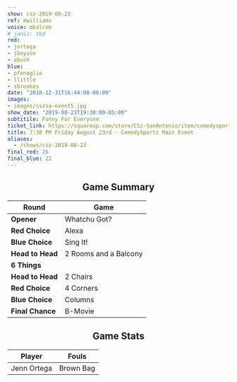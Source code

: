 ```yaml
---
show: csz-2019-08-23
ref: mwilliams
voice: mbalcom
# janis: tbd
red:
- jortega
- jboyson
- abush
blue:
- pfenoglio
- llittle
- sbrookes
date: "2018-12-31T16:44:08-06:00"
images:
- images/cszsa-event5.jpg
show_date: "2019-08-23T19:30:00-05:00"
subtitile: Funny For Everyone
ticket_link: https://squareup.com/store/CSz-SanAntonio/item/comedysportz-friday-august-rd
title: 7:30 PM Friday August 23rd - ComedySportz Main Event
aliases:
  - /shows/csz-2019-08-23
final_red: 26
final_blue: 22
---
```


<center>

## Game Summary

| **Round** | **Game** |
|--------------|------|
| **Opener**       |Whatchu Got?|
| **Red Choice**   |Alexa|
| **Blue Choice**  |Sing It!|
| **Head to Head** |2 Rooms and a Balcony|
| **6 Things**     |      |
| **Head to Head** |2 Chairs|
| **Red Choice**   |4 Corners|
| **Blue Choice**  |Columns|
| **Final Chance** |B-Movie|

## Game Stats

| **Player** | **Fouls** |
|--------|-------|
|Jenn Ortega|Brown Bag|

</center>
